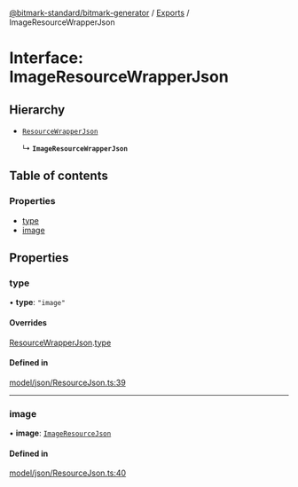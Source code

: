 [@bitmark-standard/bitmark-generator](../API.md) / [Exports](../modules.md) / ImageResourceWrapperJson

# Interface: ImageResourceWrapperJson

## Hierarchy

- [`ResourceWrapperJson`](ResourceWrapperJson.md)

  ↳ **`ImageResourceWrapperJson`**

## Table of contents

### Properties

- [type](ImageResourceWrapperJson.md#type)
- [image](ImageResourceWrapperJson.md#image)

## Properties

### type

• **type**: ``"image"``

#### Overrides

[ResourceWrapperJson](ResourceWrapperJson.md).[type](ResourceWrapperJson.md#type)

#### Defined in

[model/json/ResourceJson.ts:39](https://github.com/getMoreBrain/bitmark-generator/blob/416295c/src/model/json/ResourceJson.ts#L39)

___

### image

• **image**: [`ImageResourceJson`](ImageResourceJson.md)

#### Defined in

[model/json/ResourceJson.ts:40](https://github.com/getMoreBrain/bitmark-generator/blob/416295c/src/model/json/ResourceJson.ts#L40)

